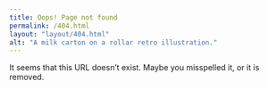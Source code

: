 ```yaml
---
title: Oops! Page not found
permalink: /404.html
layout: "layout/404.html"
alt: "A milk carton on a rollar retro illustration."
---
```


It seems that this URL doesn’t exist. Maybe you misspelled it, or it is removed.

